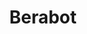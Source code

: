---
layout: ../../layouts/project.astro
title: "Berabot"
buildTime: "August 2024 - Current"
description: "Berabot is a Telegram trading bot integrated with the Berachain. It allows users to perform trading and sniping operations directly from Telegram, offering a seamless and accessible experience for interacting with the market."
tags: ["typescript", "solidity", "devops", "blockchain"]
img:
  src: "berabot.jpg"
  alt: "Berabot logo"
---